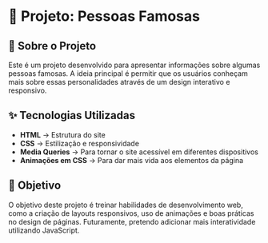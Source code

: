 # 📌 Projeto: Pessoas Famosas

## 📖 Sobre o Projeto
Este é um projeto desenvolvido para apresentar informações sobre algumas pessoas famosas. A ideia principal é permitir que os usuários conheçam mais sobre essas personalidades através de um design interativo e responsivo.

## ✨ Tecnologias Utilizadas
- **HTML** → Estrutura do site
- **CSS** → Estilização e responsividade
- **Media Queries** → Para tornar o site acessível em diferentes dispositivos
- **Animações em CSS** → Para dar mais vida aos elementos da página

## 🎯 Objetivo
O objetivo deste projeto é treinar habilidades de desenvolvimento web, como a criação de layouts responsivos, uso de animações e boas práticas no design de páginas. Futuramente, pretendo adicionar mais interatividade utilizando JavaScript.
